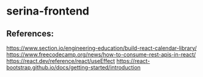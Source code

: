 # serina-frontend

## References:
https://www.section.io/engineering-education/build-react-calendar-library/
https://www.freecodecamp.org/news/how-to-consume-rest-apis-in-react/
https://react.dev/reference/react/useEffect
https://react-bootstrap.github.io/docs/getting-started/introduction